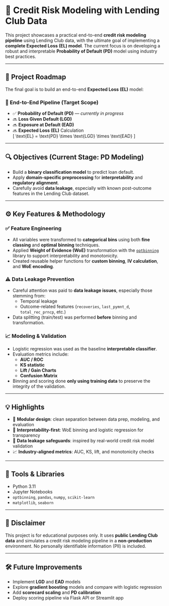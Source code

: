 # 🏦 Credit Risk Modeling with Lending Club Data

This project showcases a practical end-to-end **credit risk modeling pipeline** using Lending Club data, with the ultimate goal of implementing a **complete Expected Loss (EL) model**. The current focus is on developing a robust and interpretable **Probability of Default (PD)** model using industry best practices.

---

## 📌 Project Roadmap

The final goal is to build an end-to-end **Expected Loss (EL)** model:

### 🔁 End-to-End Pipeline (Target Scope)
- ✅ **Probability of Default (PD)** — *currently in progress*
- 🔜 **Loss Given Default (LGD)**
- 🔜 **Exposure at Default (EAD)**
- 🔜 **Expected Loss (EL)** Calculation  
  \[
  \text{EL} = \text{PD} \times \text{LGD} \times \text{EAD}
  \]

---

## 🔍 Objectives (Current Stage: PD Modeling)

- Build a **binary classification model** to predict loan default.
- Apply **domain-specific preprocessing** for **interpretability** and **regulatory alignment**.
- Carefully avoid **data leakage**, especially with known post-outcome features in the Lending Club dataset.

---

## ⚙️ Key Features & Methodology

### ✅ Feature Engineering

- All variables were transformed to **categorical bins** using both **fine classing** and **optimal binning** techniques.
- Applied **Weight of Evidence (WoE)** transformation with the [`optbinning`](https://gnpalencia.org/optbinning/) library to support interpretability and monotonicity.
- Created reusable helper functions for **custom binning**, **IV calculation**, and **WoE encoding**.

### ⚠️ Data Leakage Prevention

- Careful attention was paid to **data leakage issues**, especially those stemming from:
  - Temporal leakage
  - Outcome-related features (`recoveries`, `last_pymnt_d`, `total_rec_prncp`, etc.)
- Data splitting (train/test) was performed **before** binning and transformation.

### 📈 Modeling & Validation

- Logistic regression was used as the baseline **interpretable classifier**.
- Evaluation metrics include:
  - **AUC / ROC**
  - **KS statistic**
  - **Lift / Gain Charts**
  - **Confusion Matrix**
- Binning and scoring done **only using training data** to preserve the integrity of the validation.


---

## 💡 Highlights

- 🧩 **Modular design**: clean separation between data prep, modeling, and evaluation
- 🧠 **Interpretability-first**: WoE binning and logistic regression for transparency
- 🔐 **Data leakage safeguards**: inspired by real-world credit risk model validation
- 📈 **Industry-aligned metrics**: AUC, KS, lift, and monotonicity checks

---

## 🧰 Tools & Libraries

- Python 3.11
- Jupyter Notebooks
- `optbinning`, `pandas`, `numpy`, `scikit-learn`
- `matplotlib`, `seaborn`

---

## 📜 Disclaimer

This project is for educational purposes only. It uses **public Lending Club data** and simulates a credit risk modeling pipeline in a **non-production** environment. No personally identifiable information (PII) is included.

---

## 🛠️ Future Improvements

- Implement **LGD** and **EAD** models
- Explore **gradient boosting** models and compare with logistic regression
- Add **scorecard scaling** and **PD calibration**
- Deploy scoring pipeline via Flask API or Streamlit app
